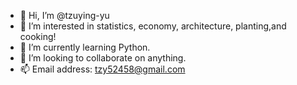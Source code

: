 - 👋 Hi, I’m @tzuying-yu
- 👀 I’m interested in statistics, economy, architecture, planting,and cooking!
- 🌱 I’m currently learning Python.
- 💞️ I’m looking to collaborate on anything.
- 📫 Email address: tzy52458@gmail.com

<!---
tzuying-yu/tzuying-yu is a ✨ special ✨ repository because its `README.md` (this file) appears on your GitHub profile.
You can click the Preview link to take a look at your changes.
--->
